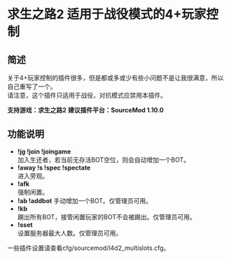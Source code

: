# 求生之路2 适用于战役模式的4+玩家控制

## 简述

关于4+玩家控制的插件很多，但是都或多或少有些小问题不是让我很满意，所以自己重写了一个。      
请注意，这个插件只适用于战役，对抗模式应禁用本插件。

**支持游戏：求生之路2**
**建议插件平台：SourceMod 1.10.0**

## 功能说明

- **!jg !join !joingame**  
  加入生还者，若当前无存活BOT空位，则会自动增加一个BOT。
- **!away !s !spec !spectate**  
  进入旁观。
- **!afk**  
  强制闲置。
- **!ab !addbot** 
  手动增加一个BOT。仅管理员可用。
- **!kb**  
  踢出所有BOT，接管闲置玩家的BOT不会被踢出。仅管理员可用。
- **!sset**  
  设置服务器最大人数。仅管理员可用。

一些插件设置请查看cfg/sourcemod/l4d2_multislots.cfg。